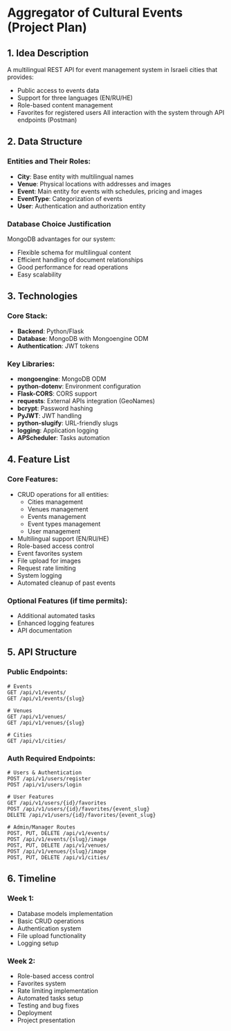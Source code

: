 # Aggregator of Cultural Events (Project Plan)

## 1. Idea Description
A multilingual REST API for event management system in Israeli cities that provides:
- Public access to events data
- Support for three languages (EN/RU/HE)
- Role-based content management
- Favorites for registered users
All interaction with the system through API endpoints (Postman)

## 2. Data Structure

### Entities and Their Roles:
- **City**: Base entity with multilingual names
- **Venue**: Physical locations with addresses and images
- **Event**: Main entity for events with schedules, pricing and images
- **EventType**: Categorization of events
- **User**: Authentication and authorization entity

### Database Choice Justification
MongoDB advantages for our system:
- Flexible schema for multilingual content
- Efficient handling of document relationships
- Good performance for read operations
- Easy scalability

## 3. Technologies

### Core Stack:
- **Backend**: Python/Flask
- **Database**: MongoDB with Mongoengine ODM
- **Authentication**: JWT tokens

### Key Libraries:
- **mongoengine**: MongoDB ODM
- **python-dotenv**: Environment configuration
- **Flask-CORS**: CORS support
- **requests**: External APIs integration (GeoNames)
- **bcrypt**: Password hashing
- **PyJWT**: JWT handling
- **python-slugify**: URL-friendly slugs
- **logging**: Application logging
- **APScheduler**: Tasks automation

## 4. Feature List

### Core Features:
- CRUD operations for all entities:
  - Cities management
  - Venues management
  - Events management
  - Event types management
  - User management
- Multilingual support (EN/RU/HE)
- Role-based access control
- Event favorites system
- File upload for images
- Request rate limiting
- System logging
- Automated cleanup of past events

### Optional Features (if time permits):
- Additional automated tasks
- Enhanced logging features
- API documentation

## 5. API Structure

### Public Endpoints:
```
# Events
GET /api/v1/events/
GET /api/v1/events/{slug}

# Venues
GET /api/v1/venues/
GET /api/v1/venues/{slug}

# Cities
GET /api/v1/cities/
```

### Auth Required Endpoints:
```
# Users & Authentication
POST /api/v1/users/register
POST /api/v1/users/login

# User Features
GET /api/v1/users/{id}/favorites
POST /api/v1/users/{id}/favorites/{event_slug}
DELETE /api/v1/users/{id}/favorites/{event_slug}

# Admin/Manager Routes
POST, PUT, DELETE /api/v1/events/
POST /api/v1/events/{slug}/image
POST, PUT, DELETE /api/v1/venues/
POST /api/v1/venues/{slug}/image
POST, PUT, DELETE /api/v1/cities/
```

## 6. Timeline

### Week 1:
- Database models implementation
- Basic CRUD operations
- Authentication system
- File upload functionality
- Logging setup

### Week 2:
- Role-based access control
- Favorites system
- Rate limiting implementation
- Automated tasks setup
- Testing and bug fixes
- Deployment
- Project presentation
